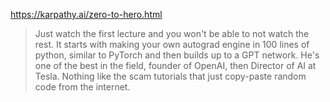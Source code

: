 https://karpathy.ai/zero-to-hero.html

> Just watch the first lecture and you won't be able to not watch the rest. It starts with making your own autograd engine in 100 lines of python, similar to PyTorch and then builds up to a GPT network. He's one of the best in the field, founder of OpenAI, then Director of AI at Tesla. Nothing like the scam tutorials that just copy-paste random code from the internet.